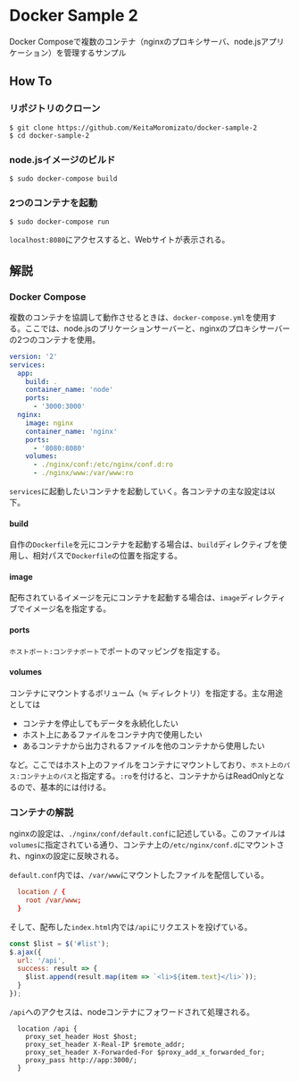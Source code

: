# Docker Sample 2

Docker Composeで複数のコンテナ（nginxのプロキシサーバ、node.jsアプリケーション）を管理するサンプル

## How To

### リポジトリのクローン

```
$ git clone https://github.com/KeitaMoromizato/docker-sample-2
$ cd docker-sample-2
```

### node.jsイメージのビルド

```
$ sudo docker-compose build
```

### 2つのコンテナを起動

```
$ sudo docker-compose run
```

`localhost:8080`にアクセスすると、Webサイトが表示される。

## 解説
### Docker Compose
複数のコンテナを協調して動作させるときは、`docker-compose.yml`を使用する。ここでは、node.jsのプリケーションサーバーと、nginxのプロキシサーバーの2つのコンテナを使用。

```yml
version: '2'
services:
  app:
    build: .
    container_name: 'node'
    ports: 
      - '3000:3000'
  nginx:
    image: nginx
    container_name: 'nginx'
    ports: 
      - '8080:8080'
    volumes:
      - ./nginx/conf:/etc/nginx/conf.d:ro
      - ./nginx/www:/var/www:ro
```

`services`に起動したいコンテナを起動していく。各コンテナの主な設定は以下。

#### build

自作の`Dockerfile`を元にコンテナを起動する場合は、`build`ディレクティブを使用し、相対パスで`Dockerfile`の位置を指定する。

#### image

配布されているイメージを元にコンテナを起動する場合は、`image`ディレクティブでイメージ名を指定する。

#### ports

`ホストポート:コンテナポート`でポートのマッピングを指定する。

#### volumes

コンテナにマウントするボリューム（≒ ディレクトリ）を指定する。主な用途としては

- コンテナを停止してもデータを永続化したい
- ホスト上にあるファイルをコンテナ内で使用したい
- あるコンテナから出力されるファイルを他のコンテナから使用したい

など。ここではホスト上のファイルをコンテナにマウントしており、`ホスト上のパス:コンテナ上のパス`と指定する。`:ro`を付けると、コンテナからはReadOnlyとなるので、基本的には付ける。

### コンテナの解説

nginxの設定は、`./nginx/conf/default.conf`に記述している。このファイルは`volumes`に指定されている通り、コンテナ上の`/etc/nginx/conf.d`にマウントされ、nginxの設定に反映される。

`default.conf`内では、`/var/www`にマウントしたファイルを配信している。

```conf
  location / {
    root /var/www;
  }
```

そして、配布した`index.html`内では`/api`にリクエストを投げている。

```js
const $list = $('#list');
$.ajax({
  url: '/api',
  success: result => {
    $list.append(result.map(item => `<li>${item.text}</li>`));
  }
});
```

`/api`へのアクセスは、nodeコンテナにフォワードされて処理される。

```
  location /api {
    proxy_set_header Host $host;
    proxy_set_header X-Real-IP $remote_addr;
    proxy_set_header X-Forwarded-For $proxy_add_x_forwarded_for;
    proxy_pass http://app:3000/;
  }
```
